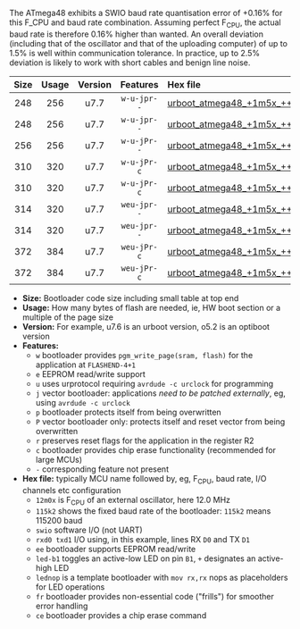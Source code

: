 The ATmega48 exhibits a SWIO baud rate quantisation error of +0.16% for this F_CPU and baud rate combination. Assuming perfect F<sub>CPU</sub>, the actual baud rate is therefore 0.16% higher than wanted. An overall deviation (including that of the oscillator and that of the uploading computer) of up to 1.5% is well within communication tolerance. In practice, up to 2.5% deviation is likely to work with short cables and benign line noise.

|Size|Usage|Version|Features|Hex file|
|:-:|:-:|:-:|:-:|:--|
|248|256|u7.7|`w-u-jpr--`|[urboot_atmega48_+1m5x_++28k8_swio_rxd0_txd1_led+b5.hex](https://raw.githubusercontent.com/stefanrueger/urboot.hex/main/mcus/atmega48/external_oscillator/fcpu_+1m5x/br_++28k8/urboot_atmega48_+1m5x_++28k8_swio_rxd0_txd1_led+b5.hex)|
|248|256|u7.7|`w-u-jpr--`|[urboot_atmega48_+1m5x_++28k8_swio_rxd0_txd1_lednop.hex](https://raw.githubusercontent.com/stefanrueger/urboot.hex/main/mcus/atmega48/external_oscillator/fcpu_+1m5x/br_++28k8/urboot_atmega48_+1m5x_++28k8_swio_rxd0_txd1_lednop.hex)|
|256|256|u7.7|`w-u-jPr--`|[urboot_atmega48_+1m5x_++28k8_swio_rxd0_txd1.hex](https://raw.githubusercontent.com/stefanrueger/urboot.hex/main/mcus/atmega48/external_oscillator/fcpu_+1m5x/br_++28k8/urboot_atmega48_+1m5x_++28k8_swio_rxd0_txd1.hex)|
|310|320|u7.7|`w-u-jPr-c`|[urboot_atmega48_+1m5x_++28k8_swio_rxd0_txd1_led+b5_fr_ce.hex](https://raw.githubusercontent.com/stefanrueger/urboot.hex/main/mcus/atmega48/external_oscillator/fcpu_+1m5x/br_++28k8/urboot_atmega48_+1m5x_++28k8_swio_rxd0_txd1_led+b5_fr_ce.hex)|
|310|320|u7.7|`w-u-jPr-c`|[urboot_atmega48_+1m5x_++28k8_swio_rxd0_txd1_lednop_fr_ce.hex](https://raw.githubusercontent.com/stefanrueger/urboot.hex/main/mcus/atmega48/external_oscillator/fcpu_+1m5x/br_++28k8/urboot_atmega48_+1m5x_++28k8_swio_rxd0_txd1_lednop_fr_ce.hex)|
|314|320|u7.7|`weu-jpr--`|[urboot_atmega48_+1m5x_++28k8_swio_rxd0_txd1_ee_led+b5.hex](https://raw.githubusercontent.com/stefanrueger/urboot.hex/main/mcus/atmega48/external_oscillator/fcpu_+1m5x/br_++28k8/urboot_atmega48_+1m5x_++28k8_swio_rxd0_txd1_ee_led+b5.hex)|
|314|320|u7.7|`weu-jpr--`|[urboot_atmega48_+1m5x_++28k8_swio_rxd0_txd1_ee_lednop.hex](https://raw.githubusercontent.com/stefanrueger/urboot.hex/main/mcus/atmega48/external_oscillator/fcpu_+1m5x/br_++28k8/urboot_atmega48_+1m5x_++28k8_swio_rxd0_txd1_ee_lednop.hex)|
|372|384|u7.7|`weu-jPr-c`|[urboot_atmega48_+1m5x_++28k8_swio_rxd0_txd1_ee_led+b5_fr_ce.hex](https://raw.githubusercontent.com/stefanrueger/urboot.hex/main/mcus/atmega48/external_oscillator/fcpu_+1m5x/br_++28k8/urboot_atmega48_+1m5x_++28k8_swio_rxd0_txd1_ee_led+b5_fr_ce.hex)|
|372|384|u7.7|`weu-jPr-c`|[urboot_atmega48_+1m5x_++28k8_swio_rxd0_txd1_ee_lednop_fr_ce.hex](https://raw.githubusercontent.com/stefanrueger/urboot.hex/main/mcus/atmega48/external_oscillator/fcpu_+1m5x/br_++28k8/urboot_atmega48_+1m5x_++28k8_swio_rxd0_txd1_ee_lednop_fr_ce.hex)|

- **Size:** Bootloader code size including small table at top end
- **Usage:** How many bytes of flash are needed, ie, HW boot section or a multiple of the page size
- **Version:** For example, u7.6 is an urboot version, o5.2 is an optiboot version
- **Features:**
  + `w` bootloader provides `pgm_write_page(sram, flash)` for the application at `FLASHEND-4+1`
  + `e` EEPROM read/write support
  + `u` uses urprotocol requiring `avrdude -c urclock` for programming
  + `j` vector bootloader: applications *need to be patched externally*, eg, using `avrdude -c urclock`
  + `p` bootloader protects itself from being overwritten
  + `P` vector bootloader only: protects itself and reset vector from being overwritten
  + `r` preserves reset flags for the application in the register R2
  + `c` bootloader provides chip erase functionality (recommended for large MCUs)
  + `-` corresponding feature not present
- **Hex file:** typically MCU name followed by, eg, F<sub>CPU</sub>, baud rate, I/O channels etc configuration
  + `12m0x` is F<sub>CPU</sub> of an external oscillator, here 12.0 MHz
  + `115k2` shows the fixed baud rate of the bootloader: `115k2` means 115200 baud
  + `swio` software I/O (not UART)
  + `rxd0 txd1` I/O using, in this example, lines RX `D0` and TX `D1`
  + `ee` bootloader supports EEPROM read/write
  + `led-b1` toggles an active-low LED on pin `B1`, `+` designates an active-high LED
  + `lednop` is a template bootloader with `mov rx,rx` nops as placeholders for LED operations
  + `fr` bootloader provides non-essential code ("frills") for smoother error handling
  + `ce` bootloader provides a chip erase command
